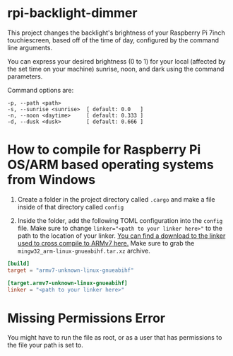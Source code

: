 # rpi-backlight-dimmer
This project changes the backlight's brightness of your Raspberry Pi 7inch touchiescreen, based off of the time of day, configured by the command line arguments.

You can express your desired brightness (0 to 1) for your local (affected by the set time on your machine) sunrise, noon, and dark using the command parameters.

Command options are:

```less
-p, --path <path>
-s, --sunrise <sunrise>  [ default: 0.0   ]
-n, --noon <daytime>     [ default: 0.333 ]
-d, --dusk <dusk>        [ default: 0.666 ]
```

# How to compile for Raspberry Pi OS/ARM based operating systems from Windows
1. Create a folder in the project directory called `.cargo` and make a file inside of that directory called `config`

2. Inside the folder, add the following TOML configuration into the `config` file. Make sure to change `linker="<path to your linker here>"` to the path to the location of your linker. [You can find a download to the linker used to cross compile to ARMv7 here.](https://releases.linaro.org/components/toolchain/binaries/latest-5/arm-linux-gnueabihf/) Make sure to grab the `mingw32_arm-linux-gnueabihf.tar.xz` archive.

```toml
[build]
target = "armv7-unknown-linux-gnueabihf"

[target.armv7-unknown-linux-gnueabihf]
linker = "<path to your linker here>"
```

# Missing Permissions Error
You might have to run the file as root, or as a user that has permissions to the file your path is set to.